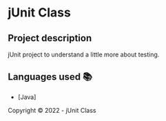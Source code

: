 ﻿<h1>jUnit Class</h1> 

## Project description

<p align="justify">
    jUnit project to understand a little more about testing.
</p>

## Languages used :books:

- [Java]

Copyright :copyright: 2022 - jUnit Class
